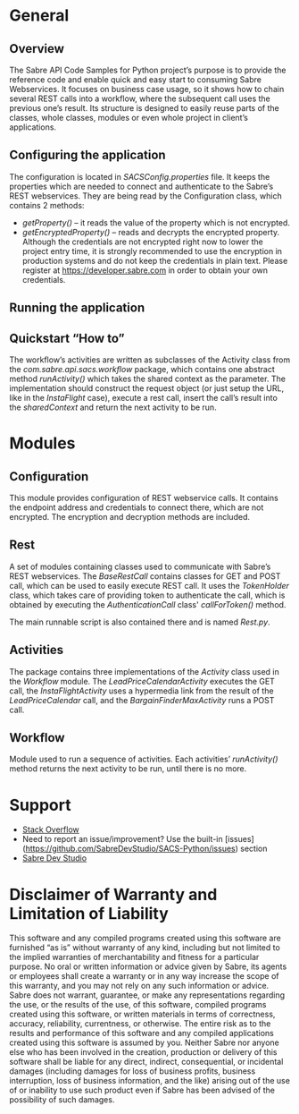 # General
## Overview
The Sabre API Code Samples for Python project’s purpose is to provide the reference code and enable quick and easy start to consuming Sabre Webservices. It focuses on business case usage, so it shows how to chain several REST calls into a workflow, where the subsequent call uses the previous one’s result. Its structure is designed to easily reuse parts of the classes, whole classes, modules or even whole project in client’s applications.

## Configuring the application
The configuration is located in *SACSConfig.properties* file. It keeps the properties which are needed to connect and authenticate to the Sabre’s REST webservices. They are being read by the Configuration class, which contains 2 methods:

- *getProperty()* – it reads the value of the property which is not encrypted.
- *getEncryptedProperty()* – reads and decrypts the encrypted property.
Although the credentials are not encrypted right now to lower the project entry time, it is strongly recommended to use the encryption in production systems and do not keep the credentials in plain text.
Please register at https://developer.sabre.com in order to obtain your own credentials.

## Running the application
## Quickstart “How to”
The workflow’s activities are written as subclasses of the Activity class from the *com.sabre.api.sacs.workflow* package, which contains one abstract method *runActivity()* which takes the shared context as the parameter. The implementation should construct the request object (or just setup the URL, like in the *InstaFlight* case), execute a rest call, insert the call’s result into the *sharedContext* and return the next activity to be run.

# Modules
## Configuration
This module provides configuration of REST webservice calls. It contains the endpoint address and credentials to connect there, which are not encrypted. The encryption and decryption methods are included.

## Rest
A set of modules containing classes used to communicate with Sabre’s REST webservices. The *BaseRestCall* contains classes for GET and POST call, which can be used to easily execute REST call. It uses the *TokenHolder* class, which takes care of providing token to authenticate the call, which is obtained by executing the *AuthenticationCall* class' *callForToken()* method.

The main runnable script is also contained there and is named *Rest.py*.

## Activities
The package contains three implementations of the *Activity* class used in the *Workflow* module. The *LeadPriceCalendarActivity* executes the GET call, the *InstaFlightActivity* uses a hypermedia link from the result of the *LeadPriceCalendar* call, and the *BargainFinderMaxActivity* runs a POST call.

## Workflow
Module used to run a sequence of activities. Each activities’ *runActivity()* method returns the next activity to be run, until there is no more.

# Support

- [Stack Overflow](http://stackoverflow.com/questions/tagged/sabre "Stack Overflow")
- Need to report an issue/improvement? Use the built-in [issues] (https://github.com/SabreDevStudio/SACS-Python/issues) section
- [Sabre Dev Studio](https://developer.sabre.com/)

# Disclaimer of Warranty and Limitation of Liability
This software and any compiled programs created using this software are furnished “as is” without warranty of any kind, including but not limited to the implied warranties of merchantability and fitness for a particular purpose. No oral or written information or advice given by Sabre, its agents or employees shall create a warranty or in any way increase the scope of this warranty, and you may not rely on any such information or advice. Sabre does not warrant, guarantee, or make any representations regarding the use, or the results of the use, of this software, compiled programs created using this software, or written materials in terms of correctness, accuracy, reliability, currentness, or otherwise. The entire risk as to the results and performance of this software and any compiled applications created using this software is assumed by you. Neither Sabre nor anyone else who has been involved in the creation, production or delivery of this software shall be liable for any direct, indirect, consequential, or incidental damages (including damages for loss of business profits, business interruption, loss of business information, and the like) arising out of the use of or inability to use such product even if Sabre has been advised of the possibility of such damages.
